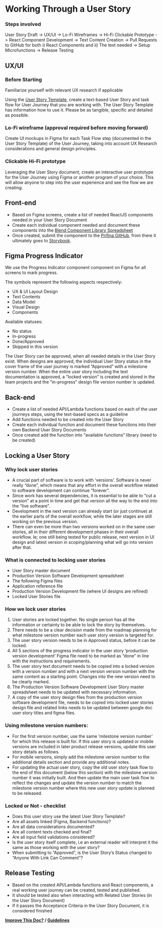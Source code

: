 # Working Through a User Story

### Steps involved

User Story Draft -> UX/UI -> Lo-Fi Wireframes -> Hi-Fi Clickable Prototype -> React Component Development -> Text Content Creation -> Pull Requests to GitHub for both i) React Components and ii) The text needed -> Setup Microfunctions -> Release Testing

## UX/UI

### Before Starting

Familiarize yourself with relevant UX research if applicable

Using the [User Story Template](https://docs.google.com/document/d/1EmWknSdwgKHQ_60-pFW-6fyjhiAqM3m1-w0WqjnSlhI/edit#heading=h.ep2rboz1tlj7), 
create a text-based User Story and task flow for User Journey that you are working with. The User Story Template has information how to use it. Please be as tangible, specific and detailed as possible. 

### Lo-Fi wireframe (approval required before moving forward)

Create UI mockups in Figma for each Task Flow step (documented in the User Story Template) of the User Journey, 
taking into account UX Research considerations and general design principles. 

### Clickable Hi-Fi prototype

Leveraging the User Story document, create an interactive user prototype for the User Journey using Figma or another program of your choice. 
This will allow anyone to step into the user experience and see the flow we are creating. 

## Front-end

- Based on Figma screens, create a list of needed ReactJS components needed in your User Story Document
- Create each individual component needed and document these components into the [Blend Component Library Spreadsheet](https://docs.google.com/spreadsheets/d/1Lctqh0s-J_w2uLxH6xyQnza9--PVXv35zuwcL-hkHzU/edit#gid=0)
- Once created, submit the component to the [Prifina GitHub](https://github.com/prifina/blend-ui), from there it ultimately goes to [Storybook](http://alpha.app-storybook.prifina.com/?path=/story/landing--landing).

## Figma Progress Indicator

We use the Progress Indicator component component on Figma for all screens to mark progress.

The symbols represent the following aspects respectively:
- UX & UI Layout Design
- Text Contents
- Data Model
- Visual Design
- Components

Available statuses:
- No status
- In-progress
- Done/Approved
- Skipped in this version

The User Story can be approved, when all needed details in the User Story exist. When designs are approved, the individual User Story status in the cover frame of the user journey is marked “Approved” with a milestone version number. When the entire user story including the text documentation is approved, a “locked version” is created and stored in the team projects and the “in-progress” design file version number is updated.

## Back-end

- Create a list of needed API/Lambda functions based on each of the user journeys steps, using the text-based specs as a guideline
- Add functions needed to be created into the User Story 
- Create each individual function and document these functions into their own Backend User Story Documents
- Once created add the function into “available functions” library (need to be created)

## Locking a User Story

### Why lock user stories
- A crucial part of software is to work with ‘versions’. Software is never really “done”, which means that any effort in the overall workflow related to software development can continue “forever”. 
- Since work has several dependencies, it is essential to be able to “cut a version” at a point in time and get that version all the way to the end into the “live software”. 
- Development in the next version can already start (or just continue) at the earlier parts of the overall workflow, while the later stages are still working on the previous version.
- There can even be more than two versions worked on in the same user stories, all in their different development phases in their overall workflow. Ie; one still being tested for public release, next version in UI design and latest version in scoping/planning what will go into version after that.

### What is connected to locking user stories

- User Story master document
- Production Version Software Development spreadsheet
- The following Figma files
- Application reference file
- Production Version Development file (where UI designs are refined)
- Locked User Stories file

### How we lock user stories

1. User stories are locked together. No single person has all the information or certainty to be able to lock the story by themselves.
2. There needs to be a clear decision made from the roadmap planning for what milestone version number each user story version is targeted for.
3. The user story version needs to be in Approved status, before it can be locked.
4. All 5 sections of the progress indicator in the user story ‘production version development’ Figma file need to be marked as “done” in line with the instructions and requirements.
5. The user story text document needs to be copied into a locked version with a version number and with a next version version number with the same content as a starting point. Changes into the new version need to be clearly marked.
6. The Production Version Software Development User Story master spreadsheet needs to be updated with necessary information.
7. A copy of the user story design files from the production version software development file, needs to be copied into locked user stories design file and related links needs to be updated between google doc user story titles and figma files.

### Using milestone version numbers: 
- For the first version number, use the same ‘milestone version number’ for which this release is built for. If this user story is updated or mobile versions are included in later product release versions, update this user story details as follows. 
- For mobile versions, simply add the milestone version number to the additional details section and provide any additional notes. 
- For updating the actual user story, copy the old user story task flow to the end of this document (below this section) with the milestone version number it was initially built. And then update the main user task flow to reflect the changes and update the version number to match the milestone version number where this new user story update is planned to be released.

### Locked or Not - checklist
- Does this user story use the latest User Story Template?
- Are all assets linked (Figma, Backend functions)?
- Are all data considerations documented? 
- Are all content texts checked and final? 
- Are all input field validations considered?
- Is the user story itself complete, i.e an external reader will interpret it the same as those working with the user story?
- When submitting to “Approved”, is the User Story’s Status changed to “Anyone With Link Can Comment”?

## Release Testing

- Based on the created API/Lambda functions and React components, a real working user journey can be created, tested and published.
- It should be tested also when interacting with Related User Stories (in the User Story Document)
- If it passes the Acceptance Criteria in the User Story Document, it is considered finished

**[Improve This Doc?](https://github.com/prifina-admin/internal-docs/edit/master/user-stories/) / [Guidelines](http://internal.prifina.com/contribute/)**


